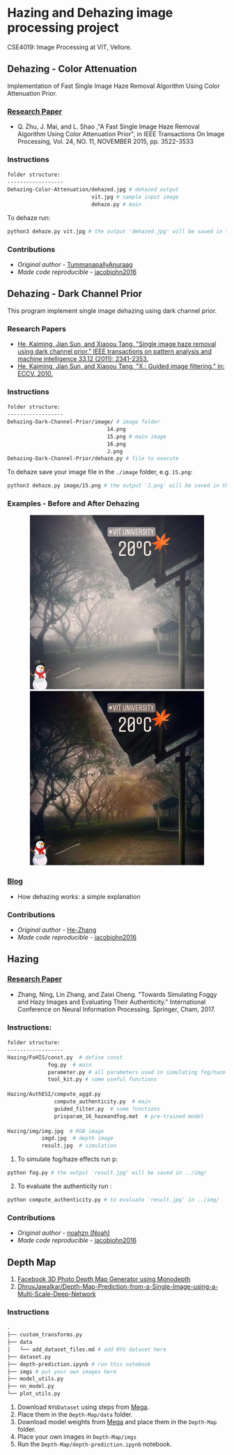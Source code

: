 # Hazing and Dehazing image processing project
CSE4019: Image Processing at VIT, Vellore.

## Dehazing - Color Attenuation

Implementation of Fast Single Image Haze Removal Algorithm Using Color Attenuation Prior.

### [Research Paper](https://github.com/jacobjohn2016/Hazing-and-Dehazing-Project/blob/master/qingsongzhu2015.pdf)
* Q. Zhu, J. Mai, and L. Shao ,"A Fast Single Image Haze Removal Algorithm Using Color Attenuation Prior", in IEEE Transactions On Image Processing, Vol. 24, NO. 11, NOVEMBER 2015, pp. 3522-3533

### Instructions
```bash
folder structure:
------------------
Dehazing-Color-Attenuation/dehazed.jpg # dehazed output
                           vit.jpg # sample input image
                           dehaze.py # main
```
    
To dehaze run:
```bash
python3 dehaze.py vit.jpg # the output 'dehazed.jpg' will be saved in the same folder
```

### Contributions
* _Original author_ - [TummanapallyAnuraag](https://github.com/TummanapallyAnuraag)
* _Made code reproducible_ - [jacobjohn2016](https://github.com/jacobjohn2016)

## Dehazing - Dark Channel Prior
This program implement single image dehazing using dark channel prior.

### Research Papers
* [He, Kaiming, Jian Sun, and Xiaoou Tang. "Single image haze removal using dark channel prior." IEEE transactions on pattern analysis and machine intelligence 33.12 (2011): 2341-2353.](https://github.com/jacobjohn2016/Hazing-and-Dehazing-Project/blob/master/kaiminghe2011.pdf)
* [He, Kaiming, Jian Sun, and Xiaoou Tang. "X.: Guided image filtering." In: ECCV. 2010.](https://github.com/jacobjohn2016/Hazing-and-Dehazing-Project/blob/master/he2010.pdf)

### Instructions
```bash
folder structure:
------------------
Dehazing-Dark-Channel-Prior/image/ # image folder
                                14.png
                                15.png # main image
                                16.png
                                J.png
Dehazing-Dark-Channel-Prior/dehaze.py # file to execute
```
To dehaze save your image file in the `./image` folder, e.g. `15.png`:
```bash
python3 dehaze.py image/15.png # the output 'J.png' will be saved in the same folder
```

### Examples - Before and After Dehazing
<center>
<img src="./Dehazing-Dark-Channel-Prior/image/vit_hazy.png"  height = "400" alt="Before Dehazing" />
<img src="./Dehazing-Dark-Channel-Prior/image/vit_dehazed.png"   height = "400" alt="After Dehazing" />
</center>

### [Blog](http://www.freethatphoto.com/how-dehazing-works-photo/)
- How dehazing works: a simple explanation

### Contributions
* _Original author_ - [He-Zhang](https://github.com/He-Zhang/image_dehaze)
* _Made code reproducible_ - [jacobjohn2016](https://github.com/jacobjohn2016)

## Hazing

### [Research Paper](https://github.com/jacobjohn2016/Hazing-and-Dehazing-Project/blob/master/zhang2017.pdf)
* Zhang, Ning, Lin Zhang, and Zaixi Cheng. "Towards Simulating Foggy and Hazy Images and Evaluating Their Authenticity." International Conference on Neural Information Processing. Springer, Cham, 2017.

### Instructions:  
```bash
folder structure:
------------------
Hazing/FoHIS/const.py  # define const
             fog.py  # main
             parameter.py # all parameters used in simulating fog/haze are defined here.
             tool_kit.py # some useful functions
    
Hazing/AuthESI/compute_aggd.py
               compute_authenticity.py  # main
               guided_filter.py  # some functions
               prisparam_16_hazeandfog.mat  # pre-trained model
        
Hazing/img/img.jpg  # RGB image
           imgd.jpg  # depth image
           result.jpg  # simulation
```

1. To simulate fog/haze effects run p:
```bash
python fog.py # the output 'result.jpg' will be saved in ../img/
```

2. To evaluate the authenticity run :
```bash
python compute_authenticity.py # to evaluate 'result.jpg' in ../img/
```                  

### Contributions
* _Original author_ - [noahzn (Noah)](https://github.com/noahzn)
* _Made code reproducible_ - [jacobjohn2016](https://github.com/jacobjohn2016)

## Depth Map

1. [Facebook 3D Photo Depth Map Generator using Monodepth](https://3dphoto.io/uploader/)
2. [DhruvJawalkar/Depth-Map-Prediction-from-a-Single-Image-using-a-Multi-Scale-Deep-Network](https://github.com/DhruvJawalkar/Depth-Map-Prediction-from-a-Single-Image-using-a-Multi-Scale-Deep-Network)

### Instructions

```bash
.
├── custom_transforms.py
├── data
│   └── add_dataset_files.md # add NYU dataset here
├── dataset.py
├── depth-prediction.ipynb # run this notebook
├── imgs # put your own images here
├── model_utils.py
├── nn_model.py
└── plot_utils.py
```

1. Download `NYUDataset` using steps from [Mega](https://mega.nz/folder/LkBnwKaJ#h1_Mk9mUYdy3UZEc85GDMw).
2. Place them in the `Depth-Map/data` folder.
3. Download model weights from [Mega](https://mega.nz/file/XtoEwJ4Y#qL9LcfmJycCXgGxPdU3c0qYMkW1sc-c1FoDIy53VeaE) and place them in the `Depth-Map` folder.
4. Place your own images in `Depth-Map/imgs`
5. Run the `Depth-Map/depth-prediction.ipynb` notebook.
